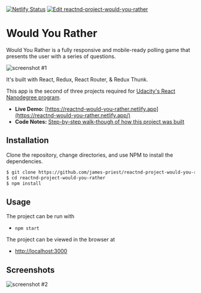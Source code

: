 [![Netlify Status](https://api.netlify.com/api/v1/badges/a716b2bd-1082-43d9-bd17-cd3684d2d7ad/deploy-status)](https://app.netlify.com/sites/reactnd-would-you-rather/deploys)
[![Edit reactnd-project-would-you-rather](https://codesandbox.io/static/img/play-codesandbox.svg)](https://codesandbox.io/s/github/james-priest/reactnd-project-would-you-rather/tree/master/?fontsize=14)

# Would You Rather

Would You Rather is a fully responsive and mobile-ready polling game that presents the user with a series of questions.

![screenshot #1](docs/assets/images/wyr77-small.jpg)

It's built with React, Redux, React Router, & Redux Thunk.

This app is the second of three projects required for [Udacity's React Nanodegree program](https://www.udacity.com/course/react-nanodegree--nd019).

- **Live Demo:** [https://reactnd-would-you-rather.netlify.app](https://reactnd-would-you-rather.netlify.app/)
- **Code Notes:** [Step-by-step walk-though of how this project was built](https://james-priest.github.io/reactnd-project-would-you-rather/)

## Installation

Clone the repository, change directories, and use NPM to install the dependencies.

```bash
$ git clone https://github.com/james-priest/reactnd-project-would-you-rather.git
$ cd reactnd-project-would-you-rather
$ npm install
```

## Usage

The project can be run with

- `npm start`

The project can be viewed in the browser at

- [http://localhost:3000](http://localhost:3000)

## Screenshots

![screenshot #2](docs/assets/images/wyr76-small.jpg)
